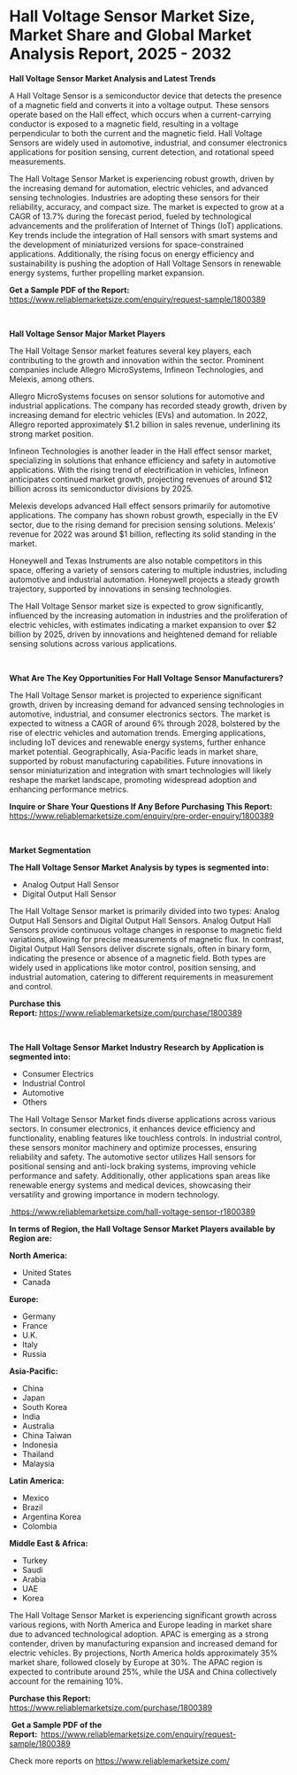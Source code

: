<p><h1>Hall Voltage Sensor Market Size, Market Share and Global Market Analysis Report, 2025 - 2032</h1></p><p><strong>Hall Voltage Sensor Market Analysis and Latest Trends</strong></p>
<p><p>A Hall Voltage Sensor is a semiconductor device that detects the presence of a magnetic field and converts it into a voltage output. These sensors operate based on the Hall effect, which occurs when a current-carrying conductor is exposed to a magnetic field, resulting in a voltage perpendicular to both the current and the magnetic field. Hall Voltage Sensors are widely used in automotive, industrial, and consumer electronics applications for position sensing, current detection, and rotational speed measurements.</p><p>The Hall Voltage Sensor Market is experiencing robust growth, driven by the increasing demand for automation, electric vehicles, and advanced sensing technologies. Industries are adopting these sensors for their reliability, accuracy, and compact size. The market is expected to grow at a CAGR of 13.7% during the forecast period, fueled by technological advancements and the proliferation of Internet of Things (IoT) applications. Key trends include the integration of Hall sensors with smart systems and the development of miniaturized versions for space-constrained applications. Additionally, the rising focus on energy efficiency and sustainability is pushing the adoption of Hall Voltage Sensors in renewable energy systems, further propelling market expansion.</p></p>
<p><strong>Get a Sample PDF of the Report:&nbsp;</strong> <a href="https://www.reliablemarketsize.com/enquiry/request-sample/1800389?utm_campaign=1133&utm_medium=2&utm_source=Github&utm_content=ia&utm_term=11022025&utm_id=hall-voltage-sensor">https://www.reliablemarketsize.com/enquiry/request-sample/1800389</a></p>
<p>&nbsp;</p>
<p><strong>Hall Voltage Sensor Major Market Players</strong></p>
<p><p>The Hall Voltage Sensor market features several key players, each contributing to the growth and innovation within the sector. Prominent companies include Allegro MicroSystems, Infineon Technologies, and Melexis, among others.</p><p>Allegro MicroSystems focuses on sensor solutions for automotive and industrial applications. The company has recorded steady growth, driven by increasing demand for electric vehicles (EVs) and automation. In 2022, Allegro reported approximately $1.2 billion in sales revenue, underlining its strong market position.</p><p>Infineon Technologies is another leader in the Hall effect sensor market, specializing in solutions that enhance efficiency and safety in automotive applications. With the rising trend of electrification in vehicles, Infineon anticipates continued market growth, projecting revenues of around $12 billion across its semiconductor divisions by 2025.</p><p>Melexis develops advanced Hall effect sensors primarily for automotive applications. The company has shown robust growth, especially in the EV sector, due to the rising demand for precision sensing solutions. Melexis’ revenue for 2022 was around $1 billion, reflecting its solid standing in the market.</p><p>Honeywell and Texas Instruments are also notable competitors in this space, offering a variety of sensors catering to multiple industries, including automotive and industrial automation. Honeywell projects a steady growth trajectory, supported by innovations in sensing technologies.</p><p>The Hall Voltage Sensor market size is expected to grow significantly, influenced by the increasing automation in industries and the proliferation of electric vehicles, with estimates indicating a market expansion to over $2 billion by 2025, driven by innovations and heightened demand for reliable sensing solutions across various applications.</p></p>
<p>&nbsp;</p>
<p><strong>What Are The Key Opportunities For Hall Voltage Sensor Manufacturers?</strong></p>
<p><p>The Hall Voltage Sensor market is projected to experience significant growth, driven by increasing demand for advanced sensing technologies in automotive, industrial, and consumer electronics sectors. The market is expected to witness a CAGR of around 6% through 2028, bolstered by the rise of electric vehicles and automation trends. Emerging applications, including IoT devices and renewable energy systems, further enhance market potential. Geographically, Asia-Pacific leads in market share, supported by robust manufacturing capabilities. Future innovations in sensor miniaturization and integration with smart technologies will likely reshape the market landscape, promoting widespread adoption and enhancing performance metrics.</p></p>
<p><strong>Inquire or Share Your Questions If Any Before Purchasing This Report:</strong> <a href="https://www.reliablemarketsize.com/enquiry/pre-order-enquiry/1800389?utm_campaign=1133&utm_medium=2&utm_source=Github&utm_content=ia&utm_term=11022025&utm_id=hall-voltage-sensor">https://www.reliablemarketsize.com/enquiry/pre-order-enquiry/1800389</a></p>
<p>&nbsp;</p>
<p><strong>Market Segmentation</strong></p>
<p><strong>The Hall Voltage Sensor Market Analysis by types is segmented into:</strong></p>
<p><ul><li>Analog Output Hall Sensor</li><li>Digital Output Hall Sensor</li></ul></p>
<p><p>The Hall Voltage Sensor market is primarily divided into two types: Analog Output Hall Sensors and Digital Output Hall Sensors. Analog Output Hall Sensors provide continuous voltage changes in response to magnetic field variations, allowing for precise measurements of magnetic flux. In contrast, Digital Output Hall Sensors deliver discrete signals, often in binary form, indicating the presence or absence of a magnetic field. Both types are widely used in applications like motor control, position sensing, and industrial automation, catering to different requirements in measurement and control.</p></p>
<p><strong>Purchase this Report:&nbsp;</strong><a href="https://www.reliablemarketsize.com/purchase/1800389?utm_campaign=1133&utm_medium=2&utm_source=Github&utm_content=ia&utm_term=11022025&utm_id=hall-voltage-sensor">https://www.reliablemarketsize.com/purchase/1800389</a></p>
<p>&nbsp;</p>
<p><strong>The Hall Voltage Sensor Market Industry Research by Application is segmented into:</strong></p>
<p><ul><li>Consumer Electrics</li><li>Industrial Control</li><li>Automotive</li><li>Others</li></ul></p>
<p><p>The Hall Voltage Sensor Market finds diverse applications across various sectors. In consumer electronics, it enhances device efficiency and functionality, enabling features like touchless controls. In industrial control, these sensors monitor machinery and optimize processes, ensuring reliability and safety. The automotive sector utilizes Hall sensors for positional sensing and anti-lock braking systems, improving vehicle performance and safety. Additionally, other applications span areas like renewable energy systems and medical devices, showcasing their versatility and growing importance in modern technology.</p></p>
<p><a href="https://www.reliablemarketsize.com/hall-voltage-sensor-r1800389?utm_campaign=1133&utm_medium=2&utm_source=Github&utm_content=ia&utm_term=11022025&utm_id=hall-voltage-sensor">&nbsp;https://www.reliablemarketsize.com/hall-voltage-sensor-r1800389</a></p>
<p><strong>In terms of Region, the Hall Voltage Sensor Market Players available by Region are:</strong></p>
<p>
    <p> <strong> North America: </strong>
        <ul>
            <li>United States</li>
            <li>Canada</li>
        </ul>
        </p> 
    <p> <strong> Europe: </strong>
        <ul>
            <li>Germany</li>
            <li>France</li>
            <li>U.K.</li>
            <li>Italy</li>
            <li>Russia</li>
        </ul>
        </p> 
    <p> <strong> Asia-Pacific: </strong>
        <ul>
            <li>China</li>
            <li>Japan</li>
            <li>South Korea</li>
            <li>India</li>
            <li>Australia</li>
            <li>China Taiwan</li>
            <li>Indonesia</li>
            <li>Thailand</li>
            <li>Malaysia</li>
        </ul>
        </p> 
    <p> <strong> Latin America: </strong>
        <ul>
            <li>Mexico</li>
            <li>Brazil</li>
            <li>Argentina Korea</li>
            <li>Colombia</li>
        </ul>
        </p> 
    <p> <strong> Middle East & Africa: </strong>
        <ul>
            <li>Turkey</li>
            <li>Saudi</li>
            <li>Arabia</li>
            <li>UAE</li>
            <li>Korea</li>
        </ul>
    </p>
    </p>
<p><p>The Hall Voltage Sensor Market is experiencing significant growth across various regions, with North America and Europe leading in market share due to advanced technological adoption. APAC is emerging as a strong contender, driven by manufacturing expansion and increased demand for electric vehicles. By projections, North America holds approximately 35% market share, followed closely by Europe at 30%. The APAC region is expected to contribute around 25%, while the USA and China collectively account for the remaining 10%.</p></p>
<p><strong>Purchase this Report: </strong><a href="https://www.reliablemarketsize.com/purchase/1800389?utm_campaign=1133&utm_medium=2&utm_source=Github&utm_content=ia&utm_term=11022025&utm_id=hall-voltage-sensor">https://www.reliablemarketsize.com/purchase/1800389</a></p>
<p>&nbsp;<strong>Get a Sample PDF of the Report:&nbsp;&nbsp;</strong><a href="https://www.reliablemarketsize.com/enquiry/request-sample/1800389?utm_campaign=1133&utm_medium=2&utm_source=Github&utm_content=ia&utm_term=11022025&utm_id=hall-voltage-sensor">https://www.reliablemarketsize.com/enquiry/request-sample/1800389</a></p>
<p><strong></strong></p>
<p>Check more reports on <a href="https://www.reliablemarketsize.com/?utm_campaign=1133&utm_medium=2&utm_source=Github&utm_content=ia&utm_term=11022025&utm_id=hall-voltage-sensor">https://www.reliablemarketsize.com/</a></p>